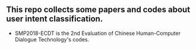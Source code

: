 ## This repo collects some papers and codes about user intent classification.

- SMP2018-ECDT is the 2nd Evaluation of Chinese Human-Computer Dialogue Technology's codes.